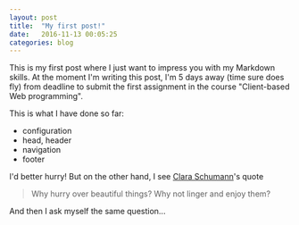 ```yaml
---
layout: post
title:  "My first post!"
date:   2016-11-13 00:05:25
categories: blog
---
```


This is my first post where I just want to impress you with my Markdown skills. At the moment I'm writing this post, I'm 5 days away (time sure does fly) from deadline to submit the first assignment in the course "Client-based Web programming".

This is what I have done so far:

* configuration
* head, header
* navigation
* footer

I'd better hurry! But on the other hand, I see [Clara Schumann](https://sv.wikipedia.org/wiki/Clara_Schumann)'s quote

>Why hurry over beautiful things? Why not linger and enjoy them?

And then I ask myself the same question...
